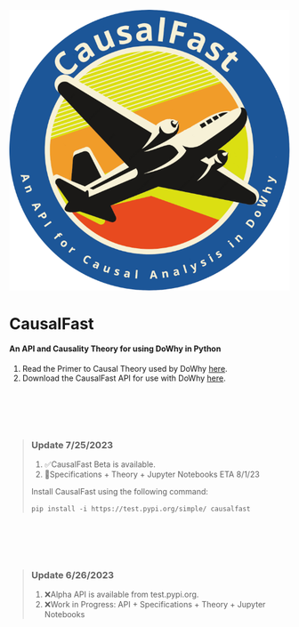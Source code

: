 ![alt text](https://raw.githubusercontent.com/TejuOye/CausalFast/main/api/logo.png "CausalFast")
# CausalFast
#### An API and Causality Theory for using DoWhy in Python

1.   Read the Primer to Causal Theory used by DoWhy [here](https://github.com/TejuOye/CausalFast/blob/main/CausalTheory.md).
2.   Download the CausalFast API for use with DoWhy [here](https://test.pypi.org/project/causalfast/).


<br>


<br><br>
>  ### Update 7/25/2023
> 
> 1.   :white_check_mark:CausalFast Beta is available.
> 2.   :triangular_flag_on_post:Specifications + Theory + Jupyter Notebooks ETA 8/1/23
> 
> Install CausalFast using the following command:
> 
>     pip install -i https://test.pypi.org/simple/ causalfast
>
<br>

<br><br>
>  ### Update 6/26/2023
> 
> 1.   :x:Alpha API is available from test.pypi.org.
> 2.   :x:Work in Progress: API + Specifications + Theory + Jupyter Notebooks
>
<br>
